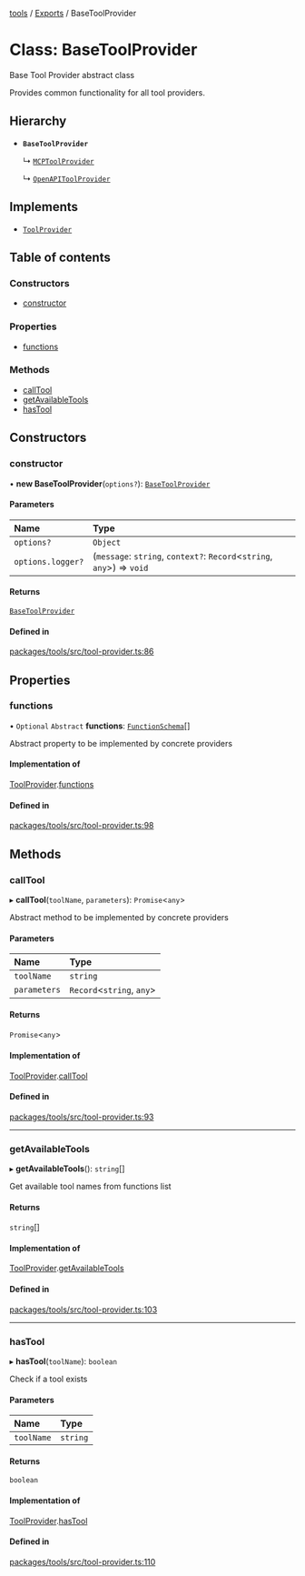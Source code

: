 <!-- 
 ⚠️  AUTO-GENERATED FILE - DO NOT EDIT MANUALLY
 This file is automatically generated by scripts/docs-generator.js
 To make changes, edit the source TypeScript files or update the generator script
-->

[tools](../../) / [Exports](../modules) / BaseToolProvider

# Class: BaseToolProvider

Base Tool Provider abstract class

Provides common functionality for all tool providers.

## Hierarchy

- **`BaseToolProvider`**

  ↳ [`MCPToolProvider`](MCPToolProvider)

  ↳ [`OpenAPIToolProvider`](OpenAPIToolProvider)

## Implements

- [`ToolProvider`](../interfaces/ToolProvider)

## Table of contents

### Constructors

- [constructor](BaseToolProvider#constructor)

### Properties

- [functions](BaseToolProvider#functions)

### Methods

- [callTool](BaseToolProvider#calltool)
- [getAvailableTools](BaseToolProvider#getavailabletools)
- [hasTool](BaseToolProvider#hastool)

## Constructors

### constructor

• **new BaseToolProvider**(`options?`): [`BaseToolProvider`](BaseToolProvider)

#### Parameters

| Name | Type |
| :------ | :------ |
| `options?` | `Object` |
| `options.logger?` | (`message`: `string`, `context?`: `Record`\<`string`, `any`\>) => `void` |

#### Returns

[`BaseToolProvider`](BaseToolProvider)

#### Defined in

[packages/tools/src/tool-provider.ts:86](https://github.com/woojubb/robota/blob/7cc8c5dc7bc6a25399fd926ad971519431fc587f/packages/tools/src/tool-provider.ts#L86)

## Properties

### functions

• `Optional` `Abstract` **functions**: [`FunctionSchema`](../interfaces/FunctionSchema)[]

Abstract property to be implemented by concrete providers

#### Implementation of

[ToolProvider](../interfaces/ToolProvider).[functions](../interfaces/ToolProvider#functions)

#### Defined in

[packages/tools/src/tool-provider.ts:98](https://github.com/woojubb/robota/blob/7cc8c5dc7bc6a25399fd926ad971519431fc587f/packages/tools/src/tool-provider.ts#L98)

## Methods

### callTool

▸ **callTool**(`toolName`, `parameters`): `Promise`\<`any`\>

Abstract method to be implemented by concrete providers

#### Parameters

| Name | Type |
| :------ | :------ |
| `toolName` | `string` |
| `parameters` | `Record`\<`string`, `any`\> |

#### Returns

`Promise`\<`any`\>

#### Implementation of

[ToolProvider](../interfaces/ToolProvider).[callTool](../interfaces/ToolProvider#calltool)

#### Defined in

[packages/tools/src/tool-provider.ts:93](https://github.com/woojubb/robota/blob/7cc8c5dc7bc6a25399fd926ad971519431fc587f/packages/tools/src/tool-provider.ts#L93)

___

### getAvailableTools

▸ **getAvailableTools**(): `string`[]

Get available tool names from functions list

#### Returns

`string`[]

#### Implementation of

[ToolProvider](../interfaces/ToolProvider).[getAvailableTools](../interfaces/ToolProvider#getavailabletools)

#### Defined in

[packages/tools/src/tool-provider.ts:103](https://github.com/woojubb/robota/blob/7cc8c5dc7bc6a25399fd926ad971519431fc587f/packages/tools/src/tool-provider.ts#L103)

___

### hasTool

▸ **hasTool**(`toolName`): `boolean`

Check if a tool exists

#### Parameters

| Name | Type |
| :------ | :------ |
| `toolName` | `string` |

#### Returns

`boolean`

#### Implementation of

[ToolProvider](../interfaces/ToolProvider).[hasTool](../interfaces/ToolProvider#hastool)

#### Defined in

[packages/tools/src/tool-provider.ts:110](https://github.com/woojubb/robota/blob/7cc8c5dc7bc6a25399fd926ad971519431fc587f/packages/tools/src/tool-provider.ts#L110)
